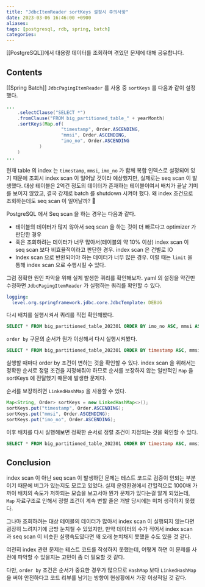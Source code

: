 ```yaml
---
title: "JdbcItemReader sortKeys 설정시 주의사항"
date: 2023-03-06 16:46:00 +0900
aliases: 
tags: [postgresql, rdb, spring, batch]
categories: 
---
```


[[PostgreSQL]]에서  대용량 데이터를 조회하며 겪었던 문제에 대해 공유합니다.

## Contents

[[Spring Batch]] `JdbcPagingItemReader` 를 사용 중 `sortKeys` 를 다음과 같이 설정했다.

```java
...
	.selectClause("SELECT *")
	.fromClause("FROM big_partitioned_table_" + yearMonth)
	.sortKeys(Map.of(
					"timestamp", Order.ASCENDING,
					"mmsi", Order.ASCENDING,
					"imo_no", Order.ASCENDING
			)
	)
...
```

현재 table 의 index 는 `timestamp`, `mmsi`, `imo_no` 가 함께 복합 인덱스로 설정되어 있기 때문에 조회시 index scan 이 일어날 것이라 예상했지만, 실제로는 seq scan 이 발생했다. 대상 테이블은 2억건 정도의 데이터가 존재하는 테이블이여서 배치가 끝날 기미를 보이지 않았고, 결국 강제로 batch 를 shutdown 시켜야 했다. 왜 index 조건으로 조회하는데도 seq scan 이 일어날까? 🤔

PostgreSQL 에서 Seq scan 을 하는 경우는 다음과 같다.

- 테이블의 데이터가 많지 않아서 seq scan 을 하는 것이 더 빠르다고 optimizer 가 판단한 경우
- 혹은 조회하려는 데이터가 너무 많아서(테이블의 약 10% 이상) index scan 이 seq scan 보다 비효율적이라고 판단한 경우. index scan 은 건별로 IO 
- Index scan 으로 반환되어야 하는 데이터가 너무 많은 경우. 이럴 때는 `limit` 을 통해 index scan 으로 수행시킬 수 있다.

그럼 정확한 원인 파악을 위해 실제 발생한 쿼리를 확인해보자. yaml 의 설정을 약간만 수정하면 `JdbcPagingItemReader` 가 실행하는 쿼리를 확인할 수 있다.

```yaml
logging:
  level.org.springframework.jdbc.core.JdbcTemplate: DEBUG
 ```

다시 배치를 실행시켜서 쿼리를 직접 확인해봤다.

```sql
SELECT * FROM big_partitioned_table_202301 ORDER BY imo_no ASC, mmsi ASC, timestamp ASC LIMIT 1000
```

`order by` 구문의 순서가 뭔가 이상해서 다시 실행시켜봤다.

```sql
SELECT * FROM big_partitioned_table_202301 ORDER BY timestamp ASC, mmsi ASC, imo_no ASC LIMIT 1000
```

실행할 때마다 order by 조건이 변하는 것을 확인할 수 있다. index scan 을 위해서는 정확한 순서로 정렬 조건을 지정해줘야 하므로 순서를 보장하지 않는 일반적인 `Map` 을 sortKeys 에 전달했기 때문에 발생한 문제다.

순서를 보장하려면 `LinkedHashMap` 을 사용할 수 있다.

```java
Map<String, Order> sortKeys = new LinkedHashMap<>();
sortKeys.put("timestamp", Order.ASCENDING);
sortKeys.put("mmsi", Order.ASCENDING);
sortKeys.put("imo_no", Order.ASCENDING);
```

이후 배치를 다시 실행해보면 정확한 순서로 정렬 조건이 지정되는 것을 확인할 수 있다.

```sql
SELECT * FROM big_partitioned_table_202301 ORDER BY timestamp ASC, mmsi ASC, imo_no ASC LIMIT 1000
```

## Conclusion

index scan 이 아닌 seq scan 이 발생하던 문제는 테스트 코드로 검증이 안되는 부분이기 때문에 버그가 있는지도 모르고 있었다. 실제 운영환경에서 간헐적으로 1000배 가까이 배치의 속도가 저하되는 모습을 보고서야 뭔가 문제가 있다는걸 알게 되었는데, `Map` 자료구조로 인해서 정렬 조건이 계속 변할 줄은 개발 당시에는 미처 생각하지 못했다.

그나마 조회하려는 대상 테이블의 데이터가 많아서 index scan 이 실행되지 않는다면 굉장히 느려지기에 금방 눈치챌 수 있었지만, 만약 데이터의 수가 적어서 index scan 과 seq scan 이 비슷한 실행속도였다면 꽤 오래 눈치채지 못했을 수도 있을 것 같다.

여전히 index 관련 문제는 테스트 코드를 작성하지 못했는데, 어떻게 하면 이 문제를 사전에 파악할 수 있을지는 고민이 좀 더 필요할 것 같다.

다만, `order by` 조건은 순서가 중요한 경우가 많으므로 `HashMap` 보다 `LinkedHashMap` 을 써야 안전하다고 코드 리뷰를 남기는 방향이 현상황에서 가장 이상적일 것 같다.
